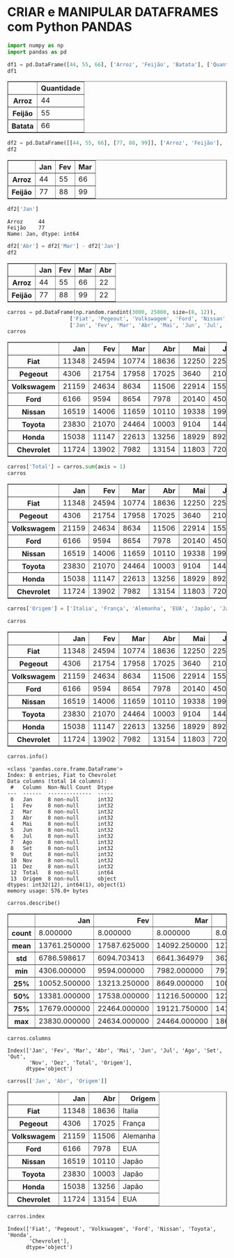# CRIAR e MANIPULAR DATAFRAMES com Python PANDAS


```python
import numpy as np
import pandas as pd
```


```python
df1 = pd.DataFrame([44, 55, 66], ['Arroz', 'Feijão', 'Batata'], ['Quantidade'])
df1
```




<div>

<table border="1" class="dataframe">
  <thead>
    <tr style="text-align: right;">
      <th></th>
      <th>Quantidade</th>
    </tr>
  </thead>
  <tbody>
    <tr>
      <th>Arroz</th>
      <td>44</td>
    </tr>
    <tr>
      <th>Feijão</th>
      <td>55</td>
    </tr>
    <tr>
      <th>Batata</th>
      <td>66</td>
    </tr>
  </tbody>
</table>
</div>




```python
df2 = pd.DataFrame([[44, 55, 66], [77, 88, 99]], ['Arroz', 'Feijão'], ['Jan', 'Fev', 'Mar'])
df2
```




<div>

<table border="1" class="dataframe">
  <thead>
    <tr style="text-align: right;">
      <th></th>
      <th>Jan</th>
      <th>Fev</th>
      <th>Mar</th>
    </tr>
  </thead>
  <tbody>
    <tr>
      <th>Arroz</th>
      <td>44</td>
      <td>55</td>
      <td>66</td>
    </tr>
    <tr>
      <th>Feijão</th>
      <td>77</td>
      <td>88</td>
      <td>99</td>
    </tr>
  </tbody>
</table>
</div>




```python
df2['Jan']
```




    Arroz     44
    Feijão    77
    Name: Jan, dtype: int64




```python
df2['Abr'] = df2['Mar'] - df2['Jan']
df2
```




<div>

<table border="1" class="dataframe">
  <thead>
    <tr style="text-align: right;">
      <th></th>
      <th>Jan</th>
      <th>Fev</th>
      <th>Mar</th>
      <th>Abr</th>
    </tr>
  </thead>
  <tbody>
    <tr>
      <th>Arroz</th>
      <td>44</td>
      <td>55</td>
      <td>66</td>
      <td>22</td>
    </tr>
    <tr>
      <th>Feijão</th>
      <td>77</td>
      <td>88</td>
      <td>99</td>
      <td>22</td>
    </tr>
  </tbody>
</table>
</div>




```python
carros = pd.DataFrame(np.random.randint(3000, 25000, size=(8, 12)),
                    ['Fiat', 'Pegeout', 'Volkswagem', 'Ford', 'Nissan', 'Toyota', 'Honda', 'Chevrolet'],
                    ['Jan', 'Fev', 'Mar', 'Abr', 'Mai', 'Jun', 'Jul', 'Ago', 'Set', 'Out', 'Nov', 'Dez'],)
carros
```




<div>

<table border="1" class="dataframe">
  <thead>
    <tr style="text-align: right;">
      <th></th>
      <th>Jan</th>
      <th>Fev</th>
      <th>Mar</th>
      <th>Abr</th>
      <th>Mai</th>
      <th>Jun</th>
      <th>Jul</th>
      <th>Ago</th>
      <th>Set</th>
      <th>Out</th>
      <th>Nov</th>
      <th>Dez</th>
    </tr>
  </thead>
  <tbody>
    <tr>
      <th>Fiat</th>
      <td>11348</td>
      <td>24594</td>
      <td>10774</td>
      <td>18636</td>
      <td>12250</td>
      <td>22505</td>
      <td>11038</td>
      <td>8597</td>
      <td>9097</td>
      <td>8516</td>
      <td>3582</td>
      <td>8218</td>
    </tr>
    <tr>
      <th>Pegeout</th>
      <td>4306</td>
      <td>21754</td>
      <td>17958</td>
      <td>17025</td>
      <td>3640</td>
      <td>21060</td>
      <td>8179</td>
      <td>20663</td>
      <td>5168</td>
      <td>23994</td>
      <td>14820</td>
      <td>22375</td>
    </tr>
    <tr>
      <th>Volkswagem</th>
      <td>21159</td>
      <td>24634</td>
      <td>8634</td>
      <td>11506</td>
      <td>22914</td>
      <td>15565</td>
      <td>14589</td>
      <td>16265</td>
      <td>20443</td>
      <td>13954</td>
      <td>14728</td>
      <td>15875</td>
    </tr>
    <tr>
      <th>Ford</th>
      <td>6166</td>
      <td>9594</td>
      <td>8654</td>
      <td>7978</td>
      <td>20140</td>
      <td>4506</td>
      <td>3654</td>
      <td>8825</td>
      <td>19466</td>
      <td>23794</td>
      <td>4158</td>
      <td>10817</td>
    </tr>
    <tr>
      <th>Nissan</th>
      <td>16519</td>
      <td>14006</td>
      <td>11659</td>
      <td>10110</td>
      <td>19338</td>
      <td>19910</td>
      <td>8497</td>
      <td>8200</td>
      <td>3050</td>
      <td>19382</td>
      <td>10894</td>
      <td>23564</td>
    </tr>
    <tr>
      <th>Toyota</th>
      <td>23830</td>
      <td>21070</td>
      <td>24464</td>
      <td>10003</td>
      <td>9104</td>
      <td>14423</td>
      <td>15999</td>
      <td>6302</td>
      <td>20345</td>
      <td>8689</td>
      <td>16987</td>
      <td>6738</td>
    </tr>
    <tr>
      <th>Honda</th>
      <td>15038</td>
      <td>11147</td>
      <td>22613</td>
      <td>13256</td>
      <td>18929</td>
      <td>8928</td>
      <td>3799</td>
      <td>18462</td>
      <td>19332</td>
      <td>8448</td>
      <td>6942</td>
      <td>10437</td>
    </tr>
    <tr>
      <th>Chevrolet</th>
      <td>11724</td>
      <td>13902</td>
      <td>7982</td>
      <td>13154</td>
      <td>11803</td>
      <td>7202</td>
      <td>9773</td>
      <td>16846</td>
      <td>11040</td>
      <td>7667</td>
      <td>17619</td>
      <td>9880</td>
    </tr>
  </tbody>
</table>
</div>




```python
carros['Total'] = carros.sum(axis = 1)
carros
```




<div>

<table border="1" class="dataframe">
  <thead>
    <tr style="text-align: right;">
      <th></th>
      <th>Jan</th>
      <th>Fev</th>
      <th>Mar</th>
      <th>Abr</th>
      <th>Mai</th>
      <th>Jun</th>
      <th>Jul</th>
      <th>Ago</th>
      <th>Set</th>
      <th>Out</th>
      <th>Nov</th>
      <th>Dez</th>
      <th>Total</th>
    </tr>
  </thead>
  <tbody>
    <tr>
      <th>Fiat</th>
      <td>11348</td>
      <td>24594</td>
      <td>10774</td>
      <td>18636</td>
      <td>12250</td>
      <td>22505</td>
      <td>11038</td>
      <td>8597</td>
      <td>9097</td>
      <td>8516</td>
      <td>3582</td>
      <td>8218</td>
      <td>149155</td>
    </tr>
    <tr>
      <th>Pegeout</th>
      <td>4306</td>
      <td>21754</td>
      <td>17958</td>
      <td>17025</td>
      <td>3640</td>
      <td>21060</td>
      <td>8179</td>
      <td>20663</td>
      <td>5168</td>
      <td>23994</td>
      <td>14820</td>
      <td>22375</td>
      <td>180942</td>
    </tr>
    <tr>
      <th>Volkswagem</th>
      <td>21159</td>
      <td>24634</td>
      <td>8634</td>
      <td>11506</td>
      <td>22914</td>
      <td>15565</td>
      <td>14589</td>
      <td>16265</td>
      <td>20443</td>
      <td>13954</td>
      <td>14728</td>
      <td>15875</td>
      <td>200266</td>
    </tr>
    <tr>
      <th>Ford</th>
      <td>6166</td>
      <td>9594</td>
      <td>8654</td>
      <td>7978</td>
      <td>20140</td>
      <td>4506</td>
      <td>3654</td>
      <td>8825</td>
      <td>19466</td>
      <td>23794</td>
      <td>4158</td>
      <td>10817</td>
      <td>127752</td>
    </tr>
    <tr>
      <th>Nissan</th>
      <td>16519</td>
      <td>14006</td>
      <td>11659</td>
      <td>10110</td>
      <td>19338</td>
      <td>19910</td>
      <td>8497</td>
      <td>8200</td>
      <td>3050</td>
      <td>19382</td>
      <td>10894</td>
      <td>23564</td>
      <td>165129</td>
    </tr>
    <tr>
      <th>Toyota</th>
      <td>23830</td>
      <td>21070</td>
      <td>24464</td>
      <td>10003</td>
      <td>9104</td>
      <td>14423</td>
      <td>15999</td>
      <td>6302</td>
      <td>20345</td>
      <td>8689</td>
      <td>16987</td>
      <td>6738</td>
      <td>177954</td>
    </tr>
    <tr>
      <th>Honda</th>
      <td>15038</td>
      <td>11147</td>
      <td>22613</td>
      <td>13256</td>
      <td>18929</td>
      <td>8928</td>
      <td>3799</td>
      <td>18462</td>
      <td>19332</td>
      <td>8448</td>
      <td>6942</td>
      <td>10437</td>
      <td>157331</td>
    </tr>
    <tr>
      <th>Chevrolet</th>
      <td>11724</td>
      <td>13902</td>
      <td>7982</td>
      <td>13154</td>
      <td>11803</td>
      <td>7202</td>
      <td>9773</td>
      <td>16846</td>
      <td>11040</td>
      <td>7667</td>
      <td>17619</td>
      <td>9880</td>
      <td>138592</td>
    </tr>
  </tbody>
</table>
</div>




```python
carros['Origem'] = ['Italia', 'França', 'Alemanha', 'EUA', 'Japão', 'Japão', 'Japão', 'EUA']
```


```python
carros
```




<div>

<table border="1" class="dataframe">
  <thead>
    <tr style="text-align: right;">
      <th></th>
      <th>Jan</th>
      <th>Fev</th>
      <th>Mar</th>
      <th>Abr</th>
      <th>Mai</th>
      <th>Jun</th>
      <th>Jul</th>
      <th>Ago</th>
      <th>Set</th>
      <th>Out</th>
      <th>Nov</th>
      <th>Dez</th>
      <th>Total</th>
      <th>Origem</th>
    </tr>
  </thead>
  <tbody>
    <tr>
      <th>Fiat</th>
      <td>11348</td>
      <td>24594</td>
      <td>10774</td>
      <td>18636</td>
      <td>12250</td>
      <td>22505</td>
      <td>11038</td>
      <td>8597</td>
      <td>9097</td>
      <td>8516</td>
      <td>3582</td>
      <td>8218</td>
      <td>149155</td>
      <td>Italia</td>
    </tr>
    <tr>
      <th>Pegeout</th>
      <td>4306</td>
      <td>21754</td>
      <td>17958</td>
      <td>17025</td>
      <td>3640</td>
      <td>21060</td>
      <td>8179</td>
      <td>20663</td>
      <td>5168</td>
      <td>23994</td>
      <td>14820</td>
      <td>22375</td>
      <td>180942</td>
      <td>França</td>
    </tr>
    <tr>
      <th>Volkswagem</th>
      <td>21159</td>
      <td>24634</td>
      <td>8634</td>
      <td>11506</td>
      <td>22914</td>
      <td>15565</td>
      <td>14589</td>
      <td>16265</td>
      <td>20443</td>
      <td>13954</td>
      <td>14728</td>
      <td>15875</td>
      <td>200266</td>
      <td>Alemanha</td>
    </tr>
    <tr>
      <th>Ford</th>
      <td>6166</td>
      <td>9594</td>
      <td>8654</td>
      <td>7978</td>
      <td>20140</td>
      <td>4506</td>
      <td>3654</td>
      <td>8825</td>
      <td>19466</td>
      <td>23794</td>
      <td>4158</td>
      <td>10817</td>
      <td>127752</td>
      <td>EUA</td>
    </tr>
    <tr>
      <th>Nissan</th>
      <td>16519</td>
      <td>14006</td>
      <td>11659</td>
      <td>10110</td>
      <td>19338</td>
      <td>19910</td>
      <td>8497</td>
      <td>8200</td>
      <td>3050</td>
      <td>19382</td>
      <td>10894</td>
      <td>23564</td>
      <td>165129</td>
      <td>Japão</td>
    </tr>
    <tr>
      <th>Toyota</th>
      <td>23830</td>
      <td>21070</td>
      <td>24464</td>
      <td>10003</td>
      <td>9104</td>
      <td>14423</td>
      <td>15999</td>
      <td>6302</td>
      <td>20345</td>
      <td>8689</td>
      <td>16987</td>
      <td>6738</td>
      <td>177954</td>
      <td>Japão</td>
    </tr>
    <tr>
      <th>Honda</th>
      <td>15038</td>
      <td>11147</td>
      <td>22613</td>
      <td>13256</td>
      <td>18929</td>
      <td>8928</td>
      <td>3799</td>
      <td>18462</td>
      <td>19332</td>
      <td>8448</td>
      <td>6942</td>
      <td>10437</td>
      <td>157331</td>
      <td>Japão</td>
    </tr>
    <tr>
      <th>Chevrolet</th>
      <td>11724</td>
      <td>13902</td>
      <td>7982</td>
      <td>13154</td>
      <td>11803</td>
      <td>7202</td>
      <td>9773</td>
      <td>16846</td>
      <td>11040</td>
      <td>7667</td>
      <td>17619</td>
      <td>9880</td>
      <td>138592</td>
      <td>EUA</td>
    </tr>
  </tbody>
</table>
</div>




```python
carros.info()
```

    <class 'pandas.core.frame.DataFrame'>
    Index: 8 entries, Fiat to Chevrolet
    Data columns (total 14 columns):
     #   Column  Non-Null Count  Dtype 
    ---  ------  --------------  ----- 
     0   Jan     8 non-null      int32 
     1   Fev     8 non-null      int32 
     2   Mar     8 non-null      int32 
     3   Abr     8 non-null      int32 
     4   Mai     8 non-null      int32 
     5   Jun     8 non-null      int32 
     6   Jul     8 non-null      int32 
     7   Ago     8 non-null      int32 
     8   Set     8 non-null      int32 
     9   Out     8 non-null      int32 
     10  Nov     8 non-null      int32 
     11  Dez     8 non-null      int32 
     12  Total   8 non-null      int64 
     13  Origem  8 non-null      object
    dtypes: int32(12), int64(1), object(1)
    memory usage: 576.0+ bytes
    


```python
carros.describe()
```




<div>

<table border="1" class="dataframe">
  <thead>
    <tr style="text-align: right;">
      <th></th>
      <th>Jan</th>
      <th>Fev</th>
      <th>Mar</th>
      <th>Abr</th>
      <th>Mai</th>
      <th>Jun</th>
      <th>Jul</th>
      <th>Ago</th>
      <th>Set</th>
      <th>Out</th>
      <th>Nov</th>
      <th>Dez</th>
      <th>Total</th>
    </tr>
  </thead>
  <tbody>
    <tr>
      <th>count</th>
      <td>8.000000</td>
      <td>8.000000</td>
      <td>8.000000</td>
      <td>8.000000</td>
      <td>8.000000</td>
      <td>8.000000</td>
      <td>8.000000</td>
      <td>8.000000</td>
      <td>8.000000</td>
      <td>8.000000</td>
      <td>8.000000</td>
      <td>8.000000</td>
      <td>8.00000</td>
    </tr>
    <tr>
      <th>mean</th>
      <td>13761.250000</td>
      <td>17587.625000</td>
      <td>14092.250000</td>
      <td>12708.500000</td>
      <td>14764.750000</td>
      <td>14262.375000</td>
      <td>9441.000000</td>
      <td>13020.000000</td>
      <td>13492.625000</td>
      <td>14305.500000</td>
      <td>11216.250000</td>
      <td>13488.000000</td>
      <td>162140.12500</td>
    </tr>
    <tr>
      <th>std</th>
      <td>6786.598617</td>
      <td>6094.703413</td>
      <td>6641.364979</td>
      <td>3628.483036</td>
      <td>6595.011811</td>
      <td>6774.512928</td>
      <td>4471.740058</td>
      <td>5589.837616</td>
      <td>7257.773683</td>
      <td>7103.685563</td>
      <td>5683.181824</td>
      <td>6425.376254</td>
      <td>23889.33818</td>
    </tr>
    <tr>
      <th>min</th>
      <td>4306.000000</td>
      <td>9594.000000</td>
      <td>7982.000000</td>
      <td>7978.000000</td>
      <td>3640.000000</td>
      <td>4506.000000</td>
      <td>3654.000000</td>
      <td>6302.000000</td>
      <td>3050.000000</td>
      <td>7667.000000</td>
      <td>3582.000000</td>
      <td>6738.000000</td>
      <td>127752.00000</td>
    </tr>
    <tr>
      <th>25%</th>
      <td>10052.500000</td>
      <td>13213.250000</td>
      <td>8649.000000</td>
      <td>10083.250000</td>
      <td>11128.250000</td>
      <td>8496.500000</td>
      <td>7084.000000</td>
      <td>8497.750000</td>
      <td>8114.750000</td>
      <td>8499.000000</td>
      <td>6246.000000</td>
      <td>9464.500000</td>
      <td>146514.25000</td>
    </tr>
    <tr>
      <th>50%</th>
      <td>13381.000000</td>
      <td>17538.000000</td>
      <td>11216.500000</td>
      <td>12330.000000</td>
      <td>15589.500000</td>
      <td>14994.000000</td>
      <td>9135.000000</td>
      <td>12545.000000</td>
      <td>15186.000000</td>
      <td>11321.500000</td>
      <td>12811.000000</td>
      <td>10627.000000</td>
      <td>161230.00000</td>
    </tr>
    <tr>
      <th>75%</th>
      <td>17679.000000</td>
      <td>22464.000000</td>
      <td>19121.750000</td>
      <td>14198.250000</td>
      <td>19538.500000</td>
      <td>20197.500000</td>
      <td>11925.750000</td>
      <td>17250.000000</td>
      <td>19685.750000</td>
      <td>20485.000000</td>
      <td>15361.750000</td>
      <td>17500.000000</td>
      <td>178701.00000</td>
    </tr>
    <tr>
      <th>max</th>
      <td>23830.000000</td>
      <td>24634.000000</td>
      <td>24464.000000</td>
      <td>18636.000000</td>
      <td>22914.000000</td>
      <td>22505.000000</td>
      <td>15999.000000</td>
      <td>20663.000000</td>
      <td>20443.000000</td>
      <td>23994.000000</td>
      <td>17619.000000</td>
      <td>23564.000000</td>
      <td>200266.00000</td>
    </tr>
  </tbody>
</table>
</div>




```python
carros.columns
```




    Index(['Jan', 'Fev', 'Mar', 'Abr', 'Mai', 'Jun', 'Jul', 'Ago', 'Set', 'Out',
           'Nov', 'Dez', 'Total', 'Origem'],
          dtype='object')




```python
carros[['Jan', 'Abr', 'Origem']]
```




<div>

<table border="1" class="dataframe">
  <thead>
    <tr style="text-align: right;">
      <th></th>
      <th>Jan</th>
      <th>Abr</th>
      <th>Origem</th>
    </tr>
  </thead>
  <tbody>
    <tr>
      <th>Fiat</th>
      <td>11348</td>
      <td>18636</td>
      <td>Italia</td>
    </tr>
    <tr>
      <th>Pegeout</th>
      <td>4306</td>
      <td>17025</td>
      <td>França</td>
    </tr>
    <tr>
      <th>Volkswagem</th>
      <td>21159</td>
      <td>11506</td>
      <td>Alemanha</td>
    </tr>
    <tr>
      <th>Ford</th>
      <td>6166</td>
      <td>7978</td>
      <td>EUA</td>
    </tr>
    <tr>
      <th>Nissan</th>
      <td>16519</td>
      <td>10110</td>
      <td>Japão</td>
    </tr>
    <tr>
      <th>Toyota</th>
      <td>23830</td>
      <td>10003</td>
      <td>Japão</td>
    </tr>
    <tr>
      <th>Honda</th>
      <td>15038</td>
      <td>13256</td>
      <td>Japão</td>
    </tr>
    <tr>
      <th>Chevrolet</th>
      <td>11724</td>
      <td>13154</td>
      <td>EUA</td>
    </tr>
  </tbody>
</table>
</div>




```python
carros.index
```




    Index(['Fiat', 'Pegeout', 'Volkswagem', 'Ford', 'Nissan', 'Toyota', 'Honda',
           'Chevrolet'],
          dtype='object')



